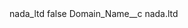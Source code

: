 <?xml version="1.0" encoding="UTF-8"?>
<CustomMetadata xmlns="http://soap.sforce.com/2006/04/metadata" xmlns:xsi="http://www.w3.org/2001/XMLSchema-instance" xmlns:xsd="http://www.w3.org/2001/XMLSchema">
    <label>nada_ltd</label>
    <protected>false</protected>
    <values>
        <field>Domain_Name__c</field>
        <value xsi:type="xsd:string">nada.ltd</value>
    </values>
</CustomMetadata>
